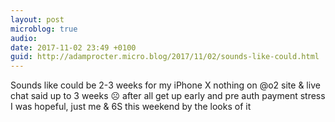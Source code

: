 ```yaml
---
layout: post
microblog: true
audio: 
date: 2017-11-02 23:49 +0100
guid: http://adamprocter.micro.blog/2017/11/02/sounds-like-could.html
---
```

Sounds like could be 2-3 weeks for my iPhone X nothing on @o2 site & live chat said up to 3 weeks ☹️ after all get up early and pre auth payment stress I was hopeful, just me & 6S this weekend by the looks of it
